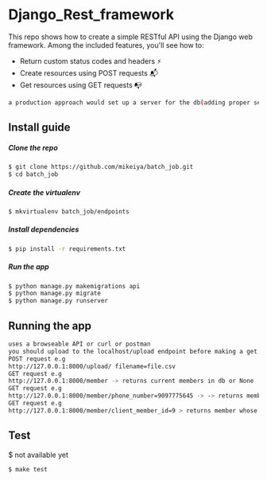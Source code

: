 # Django_Rest_framework
This repo shows how to create a simple RESTful API using the Django web framework. Among the included features, you'll see how to:
* Return custom status codes and headers ⚡️
* Create resources using POST requests 📬
* Get resources using GET requests 📭
```bash
a production approach would set up a server for the db(adding proper security measures) and might use a MQ and background task processor for the batch uploads
```
## Install guide

##### Clone the repo

```bash
$ git clone https://github.com/mikeiya/batch_job.git
$ cd batch_job
```

##### Create the virtualenv
```bash
$ mkvirtualenv batch_job/endpoints
```

##### Install dependencies
```bash
$ pip install -r requirements.txt
```

##### Run the app
```bash
$ python manage.py makemigrations api
$ python manage.py migrate
$ python manage.py runserver
```

## Running the app
```bash
uses a browseable API or curl or postman
you should upload to the localhost/upload endpoint before making a get request
POST request e.g
http://127.0.0.1:8000/upload/ filename=file.csv
GET request e.g
http://127.0.0.1:8000/member -> returns current members in db or None
GET request e.g
http://127.0.0.1:8000/member/phone_number=9097775645 -> -> returns member whose number equals phone_number or None
GET request e.g
http://127.0.0.1:8000/member/client_member_id=9 > returns member whose client_id equals client_member_id or None

```


## Test
$ not available yet
```bash
$ make test
```

